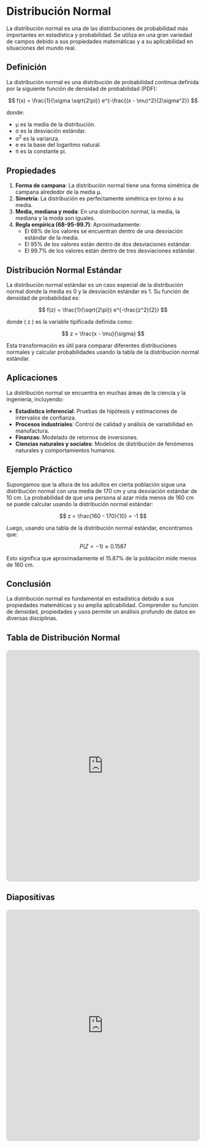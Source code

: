 # Distribución Normal

La distribución normal es una de las distribuciones de probabilidad más importantes en estadística y probabilidad. Se utiliza en una gran variedad de campos debido a sus propiedades matemáticas y a su aplicabilidad en situaciones del mundo real.

## Definición

La distribución normal es una distribución de probabilidad continua definida por la siguiente función de densidad de probabilidad (PDF):

$$ f(x) = \frac{1}{\sigma \sqrt{2\pi}} e^{-\frac{(x - \mu)^2}{2\sigma^2}} $$

donde:
- <span>&mu;</span> es la media de la distribución.
- <span>&sigma;</span> es la desviación estándar.
- <span>&sigma;</span><sup>2</sup> es la varianza.
- <span>e</span> es la base del logaritmo natural.
- <span>&pi;</span> es la constante pi.

## Propiedades

1. **Forma de campana**: La distribución normal tiene una forma simétrica de campana alrededor de la media <span>&mu;</span>.
2. **Simetría**: La distribución es perfectamente simétrica en torno a su media.
3. **Media, mediana y moda**: En una distribución normal, la media, la mediana y la moda son iguales.
4. **Regla empírica (68-95-99.7)**: Aproximadamente:
   - El 68% de los valores se encuentran dentro de una desviación estándar de la media.
   - El 95% de los valores están dentro de dos desviaciones estándar.
   - El 99.7% de los valores están dentro de tres desviaciones estándar.

## Distribución Normal Estándar

La distribución normal estándar es un caso especial de la distribución normal donde la media es 0 y la desviación estándar es 1. Su función de densidad de probabilidad es:

$$ f(z) = \frac{1}{\sqrt{2\pi}} e^{-\frac{z^2}{2}} $$

donde \( z \) es la variable tipificada definida como:

$$ z = \frac{x - \mu}{\sigma} $$

Esta transformación es útil para comparar diferentes distribuciones normales y calcular probabilidades usando la tabla de la distribución normal estándar.

## Aplicaciones

La distribución normal se encuentra en muchas áreas de la ciencia y la ingeniería, incluyendo:

- **Estadística inferencial**: Pruebas de hipótesis y estimaciones de intervalos de confianza.
- **Procesos industriales**: Control de calidad y análisis de variabilidad en manufactura.
- **Finanzas**: Modelado de retornos de inversiones.
- **Ciencias naturales y sociales**: Modelos de distribución de fenómenos naturales y comportamientos humanos.

## Ejemplo Práctico

Supongamos que la altura de los adultos en cierta población sigue una distribución normal con una media de 170 cm y una desviación estándar de 10 cm. La probabilidad de que una persona al azar mida menos de 160 cm se puede calcular usando la distribución normal estándar:

$$ z = \frac{160 - 170}{10} = -1 $$

Luego, usando una tabla de la distribución normal estándar, encontramos que:

$$ P(Z < -1) \approx 0.1587 $$

Esto significa que aproximadamente el 15.87% de la población mide menos de 160 cm.

## Conclusión

La distribución normal es fundamental en estadística debido a sus propiedades matemáticas y su amplia aplicabilidad. Comprender su función de densidad, propiedades y usos permite un análisis profundo de datos en diversas disciplinas.


## Tabla de Distribución Normal

<div style="display: flex; justify-content: center; align-items: center; margin: 20px 0;">
    <iframe src="https://drive.google.com/file/d/1-D_h5HQgc7SxmuBQOdI6adua3Js9jSZ8/preview" style="width: 100%; max-width: 800px; height: 600px; border: 1px solid #ccc; border-radius: 8px;"></iframe>
</div>

## Diapositivas

<div style="display: flex; justify-content: center; align-items: center; margin: 20px 0;">
    <iframe src="https://drive.google.com/file/d/1EpluTvf8ZrhVh7lhL52NOb1KrHV7oXwD/preview" style="width: 100%; max-width: 800px; height: 600px; border: 1px solid #ccc; border-radius: 8px;"></iframe>
</div>


<NormalDistributionChart :mean="0" :stdDev="1" />

